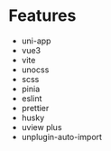 # Features

- uni-app
- vue3
- vite
- unocss
- scss
- pinia
- eslint
- prettier
- husky
- uview plus
- unplugin-auto-import
